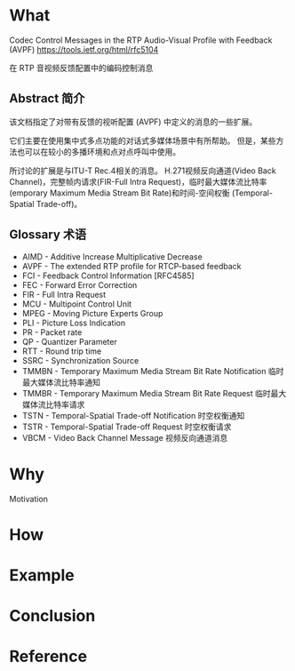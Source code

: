 # What

Codec Control Messages in the RTP Audio-Visual Profile with Feedback (AVPF)
https://tools.ietf.org/html/rfc5104

在 RTP 音视频反馈配置中的编码控制消息

## Abstract 简介

该文档指定了对带有反馈的视听配置 (AVPF) 中定义的消息的一些扩展。 

它们主要在使用集中式多点功能的对话式多媒体场景中有所帮助。 但是，某些方法也可以在较小的多播环境和点对点呼叫中使用。

所讨论的扩展是与ITU-T Rec.4相关的消息。 H.271视频反向通道(Video Back Channel)，完整帧内请求(FIR-Full Intra Request)，临时最大媒体流比特率(emporary Maximum Media Stream Bit Rate)和时间-空间权衡 (Temporal-Spatial Trade-off)。

## Glossary 术语

*   AIMD   - Additive Increase Multiplicative Decrease
*   AVPF   - The extended RTP profile for RTCP-based feedback
*   FCI    - Feedback Control Information [RFC4585]
*   FEC    - Forward Error Correction
*   FIR    - Full Intra Request
*   MCU    - Multipoint Control Unit
*   MPEG   - Moving Picture Experts Group
*   PLI    - Picture Loss Indication
*   PR     - Packet rate
*   QP     - Quantizer Parameter
*   RTT    - Round trip time
*   SSRC   - Synchronization Source
*   TMMBN  - Temporary Maximum Media Stream Bit Rate Notification 临时最大媒体流比特率通知
*   TMMBR  - Temporary Maximum Media Stream Bit Rate Request 临时最大媒体流比特率请求
*   TSTN   - Temporal-Spatial Trade-off Notification 时空权衡通知
*   TSTR   - Temporal-Spatial Trade-off Request 时空权衡请求
*   VBCM   - Video Back Channel Message 视频反向通道消息


# Why

Motivation


# How



# Example


# Conclusion


# Reference
